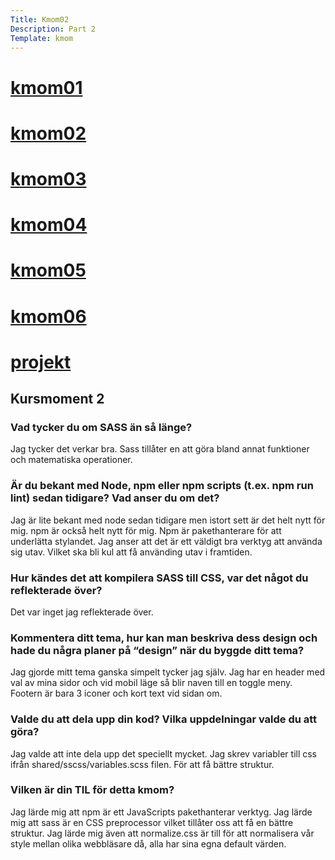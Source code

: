 ```yaml
---
Title: Kmom02
Description: Part 2
Template: kmom
---
```

<div class="sidebar">
    <h1><a href="kmom01">kmom01</a></h1>
    <h1><a href="kmom02">kmom02</a></h1>
    <h1><a href="kmom03">kmom03</a></h1>
    <h1><a href="kmom04">kmom04</a></h1>
    <h1><a href="kmom05">kmom05</a></h1>
    <h1><a href="kmom06">kmom06</a></h1>
    <h1><a href="project">projekt</a></h1>
</div>
<div class="kmom">
<h2>Kursmoment 2</h2>

<h3> Vad tycker du om SASS än så länge? </h3>

<p>Jag tycker det verkar bra.
Sass tillåter en att göra bland annat funktioner och matematiska operationer.</p>


<h3> Är du bekant med Node, npm eller npm scripts (t.ex. npm run lint) sedan tidigare? Vad anser du om det?</h3>

<p>Jag är lite bekant med node sedan tidigare men istort sett är det helt nytt för mig.
npm är också helt nytt för mig.
Npm är pakethanterare för att underlätta stylandet.
Jag anser att det är ett väldigt bra verktyg att använda sig utav.
Vilket ska bli kul att få använding utav i framtiden.</p>


<h3> Hur kändes det att kompilera SASS till CSS, var det något du reflekterade över?</h3>

<p>Det var inget jag reflekterade över.</p>

<h3> Kommentera ditt tema, hur kan man beskriva dess design och hade du några planer på “design” när du byggde ditt tema?</h3>

<p>Jag gjorde mitt tema ganska simpelt tycker jag själv.
Jag har en header med val av mina sidor och vid mobil läge så blir naven till en toggle meny.
Footern är bara 3 iconer och kort text vid sidan om.</p>
<h3> Valde du att dela upp din kod?
 Vilka uppdelningar valde du att göra?</h3>

<p>Jag valde att inte dela upp det speciellt mycket.
Jag skrev variabler till css ifrån shared/sscss/variables.scss filen.
För att få bättre struktur.</p>


<h3> Vilken är din TIL för detta kmom?</h3>

<p>Jag lärde mig att npm är ett JavaScripts pakethanterar verktyg.
Jag lärde mig att sass är en CSS preprocessor vilket tillåter oss att få en bättre struktur.
Jag lärde mig även att normalize.css är till för att normalisera vår style mellan olika webbläsare då, alla har sina egna default värden.</p>
</div>

<div class="main-footer">
    <a href="kmom01" aria-label="kmom01"><i class="fas fa-chevron-left"></i></a>
    <a href="kmom03" aria-label="kmom03"><i class="fas fa-chevron-right"></i></a>
</div>
